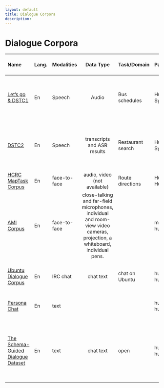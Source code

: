 ```yaml
---
layout: default
title: Dialogue Corpora
description: 
---
```

# Dialogue Corpora

| Name | Lang. | Modalities | Data Type | Task/Domain | Participants | Size | Ave. # of turns. | Brief Description | Paper Link |
|:---|:---|:---|:---:|:---|:---|:---|:---|:---|:---|
| [Let’s go & DSTC1](https://github.com/DialRC/LetsGoDataset)  | En | Speech | Audio | Bus schedules | Human-System | 171K dialogues | n/a | telephone conversations between real users and bus information systems |  [Paper](http://www.cs.cmu.edu/~dbohus/docs/letsgo_interspeech2006.pdf) |
| [DSTC2](https://github.com/matthen/dstc)  | En | Speech | transcripts and ASR results | Restaurant search | Human-System | 17K dialogues, 3.7M words | 7.88 | telephone conversations between hired users and restaurant search system |  [Paper](https://aclanthology.org/W14-4337.pdf) |
| [HCRC MapTask Corpus](https://groups.inf.ed.ac.uk/maptask/)  | En | face-to-face | audio, video (not available) | Route directions | Human-Human | n/a | n/a |  |  [Paper]()  |
| [AMI Corpus](https://groups.inf.ed.ac.uk/ami/corpus/https://groups.inf.ed.ac.uk/ami/corpus/) | En | face-to-face | close-talking and far-field microphones, individual and room-view video cameras, projection, a whiteboard, individual pens. |                   | multi-party human |                            |                  |                                                              | [Paper](https://citeseerx.ist.psu.edu/viewdoc/download?doi=10.1.1.95.6326&rep=rep1&type=pdf) |
| [Ubuntu Dialogue Corpus]() | En | IRC chat     |                          chat text                           | chat on Ubuntu    | human-human       | 930K dialogues, 100M words | 7.71             | Dialogues extracted from Ubuntu chat stream on IRC           | [Paper](https://aclanthology.org/W15-4640/)                  |
| [Persona Chat](https://github.com/facebookresearch/ParlAI/tree/main/parlai/tasks/personachat) | En    | text         |                                                              |                   | human-human       | 13K dialogues, 1.5M words  | 7.9              |                                                              | [Paper](https://aclanthology.org/I17-1099/)                  |
| [The Schema-Guided Dialogue Dataset](https://github.com/google-research-datasets/dstc8-schema-guided-dialogue) | En    | text         |                          chat text                           | open              | human-human       |                            |                  | A chit-chat dataset where paired Turkers are given assigned personas and chat to try to get to know each other. | [Paper](https://ojs.aaai.org//index.php/AAAI/article/view/6394) |



